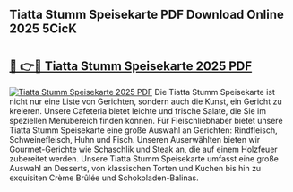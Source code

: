 ## Tiatta Stumm Speisekarte PDF Download Online 2025 5CicK

# <h2><a href="http://gc5z43.nevu.top/?p=Tiatta+Stumm+Speisekarte">🔗 👉🔴 Tiatta Stumm Speisekarte 2025 PDF</a></h2>

[![Tiatta Stumm Speisekarte 2025 PDF](https://i.imgur.com/dBaPXMq.png)](http://gc5z43.nevu.top/?p=Tiatta+Stumm+Speisekarte)
Die Tiatta Stumm Speisekarte ist nicht nur eine Liste von Gerichten, sondern auch die Kunst, ein Gericht zu kreieren. Unsere Cafeteria bietet leichte und frische Salate, die Sie im speziellen Menübereich finden können. Für Fleischliebhaber bietet unsere Tiatta Stumm Speisekarte eine große Auswahl an Gerichten: Rindfleisch, Schweinefleisch, Huhn und Fisch. Unseren Auserwählten bieten wir Gourmet-Gerichte wie Schaschlik und Steak an, die auf einem Holzfeuer zubereitet werden. Unsere Tiatta Stumm Speisekarte umfasst eine große Auswahl an Desserts, von klassischen Torten und Kuchen bis hin zu exquisiten Crème Brûlée und Schokoladen-Balinas.
